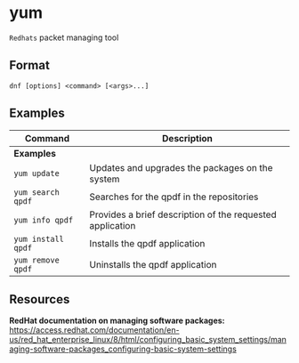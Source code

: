 # yum

`Redhats` packet managing tool

## Format

`dnf [options] <command> [<args>...]`

## Examples

| **Command**   | **Description**   |
| --------------|-------------------|
| **Examples** |
| `yum update` | Updates and upgrades the packages on the system |
| `yum search qpdf` | Searches for the qpdf in the repositories |
| `yum info qpdf` | Provides a brief description of the requested application |
| `yum install qpdf` | Installs the qpdf application |
| `yum remove qpdf`| Uninstalls the qpdf application |

## Resources

**RedHat documentation on managing software packages:** https://access.redhat.com/documentation/en-us/red_hat_enterprise_linux/8/html/configuring_basic_system_settings/managing-software-packages_configuring-basic-system-settings
